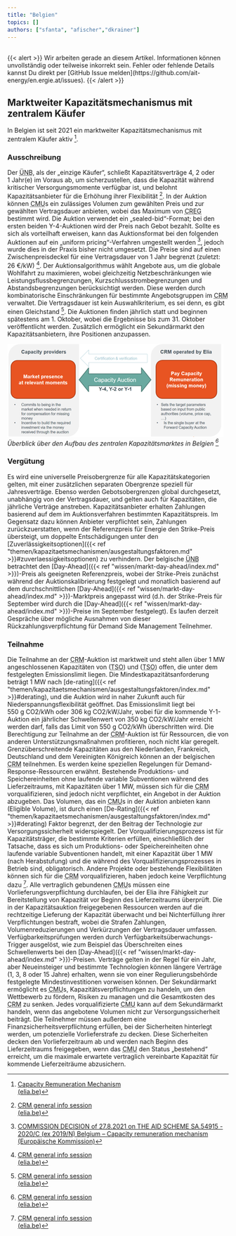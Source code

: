 ```yaml
---
title: "Belgien"
topics: []
authors: ["sfanta", "afischer","dkrainer"]
---
```


<br>
{{< alert >}}
Wir arbeiten gerade an diesem Artikel. Informationen können unvollständig oder teilweise inkorrekt sein. Fehler oder fehlende Details kannst Du direkt per [GitHub Issue melden](https://github.com/ait-energy/en.ergie.at/issues).
{{< /alert >}}

## Marktweiter Kapazitätsmechanismus mit zentralem Käufer

In Belgien ist seit 2021 ein marktweiter Kapazitätsmechanismus mit zentralem Käufer aktiv [^2].

### Ausschreibung

Der <abbr title="Übertragungsnetzbetreiber">ÜNB</abbr>, als der „einzige Käufer“, schließt Kapazitätsverträge 4, 2 oder 1&nbsp;Jahr(e) im Voraus ab, um sicherzustellen, dass die Kapazität während kritischer Versorgungsmomente verfügbar ist, und belohnt Kapazitätsanbieter für die Erhöhung ihrer Flexibilität [^1]. In der Auktion können <abbr title="Capacity Market Unit (Kapazitätsmarkteinheit)">CMU</abbr>s ein zulässiges Volumen zum gewählten Preis und zur gewählten Vertragsdauer anbieten, wobei das Maximum von <abbr title="Commission de Régulation de l'Électricité et du Gaz">CREG</abbr> bestimmt wird. Die Auktion verwendet ein „sealed-bid“-Format; bei den ersten beiden Y-4-Auktionen wird der Preis nach Gebot bezahlt. Sollte es sich als vorteilhaft erweisen, kann das Auktionsformat bei den folgenden Auktionen auf ein „uniform pricing“-Verfahren umgestellt werden [^3], jedoch wurde dies in der Praxis bisher nicht umgesetzt. Die Preise sind auf einen Zwischenpreisdeckel für eine Vertragsdauer von 1&nbsp;Jahr begrenzt (zuletzt: 26&nbsp;€/kW) [^1]. Der Auktionsalgorithmus wählt Angebote aus, um die globale Wohlfahrt zu maximieren, wobei gleichzeitig Netzbeschränkungen wie Leistungsflussbegrenzungen, Kurzschlussstrombegrenzungen und Abstandsbegrenzungen berücksichtigt werden. Diese werden durch kombinatorische Einschränkungen für bestimmte Angebotsgruppen im <abbr title="Capacity Remuneration Mechanism">CRM</abbr> verwaltet. Die Vertragsdauer ist kein Auswahlkriterium, es sei denn, es gibt einen Gleichstand [^1]. Die Auktionen finden jährlich statt und beginnen spätestens am 1.&nbsp;Oktober, wobei die Ergebnisse bis zum 31.&nbsp;Oktober veröffentlicht werden. Zusätzlich ermöglicht ein Sekundärmarkt den Kapazitätsanbietern, ihre Positionen anzupassen.

![Überblick über den Aufbau des zentralen Kapazitätsmarktes in Belgien [^1]](/images/be/ueberblick_aufbau_zentraler_kapazitaetsmarkt_in_belgien.png)
*Überblick über den Aufbau des zentralen Kapazitätsmarktes in Belgien [^1]*

### Vergütung

Es wird eine universelle Preisobergrenze für alle Kapazitätskategorien gelten, mit einer zusätzlichen separaten Obergrenze speziell für Jahresverträge. Ebenso werden Gebotsobergrenzen global durchgesetzt, unabhängig von der Vertragsdauer, und gelten auch für Kapazitäten, die jährliche Verträge anstreben. Kapazitätsanbieter erhalten Zahlungen basierend auf dem im Auktionsverfahren bestimmten Kapazitätspreis. Im Gegensatz dazu können Anbieter verpflichtet sein, Zahlungen zurückzuerstatten, wenn der Referenzpreis für Energie den Strike-Preis übersteigt, um doppelte Entschädigungen unter den [Zuverlässigkeitsoptionen]({{< ref "themen/kapazitaetsmechanismen/ausgestaltungsfaktoren.md" >}}#zuverlaessigkeitsoptionen) zu verhindern. Der belgische <abbr title="Übertragungsnetzbetreiber">ÜNB</abbr> betrachtet den [Day-Ahead]({{< ref "wissen/markt-day-ahead/index.md" >}})-Preis als geeigneten Referenzpreis, wobei der Strike-Preis zunächst während der Auktionskalibrierung festgelegt und monatlich basierend auf dem durchschnittlichen [Day-Ahead]({{< ref "wissen/markt-day-ahead/index.md" >}})-Marktpreis angepasst wird (d.h. der Strike-Preis für September wird durch die [Day-Ahead]({{< ref "wissen/markt-day-ahead/index.md" >}})-Preise im September festgelegt). Es laufen derzeit Gespräche über mögliche Ausnahmen von dieser Rückzahlungsverpflichtung für Demand Side Management Teilnehmer.

### Teilnahme

Die Teilnahme an der <abbr title="Capacity Remuneration Mechanism">CRM</abbr>-Auktion ist marktweit und steht allen über 1&nbsp;MW angeschlossenen Kapazitäten von (<abbr title="Transmission System Operator (Übertragungsnetzbetreiber)">TSO</abbr>) und (<abbr title="Distribution System Operator (Verteilnetzbetreiber)">TSO</abbr>) offen, die unter dem festgelegten Emissionslimit liegen. Die Mindestkapazitätsanforderung beträgt 1&nbsp;MW nach [de-rating]({{< ref "themen/kapazitaetsmechanismen/ausgestaltungsfaktoren/index.md" >}}#derating), und die Auktion wird in naher Zukunft auch für Niederspannungsflexibilität geöffnet. Das Emissionslimit liegt bei 550&nbsp;g&nbsp;CO2/kWh oder 306&nbsp;kg&nbsp;CO2/kW/Jahr, wobei für die kommende Y-1-Auktion ein jährlicher Schwellenwert von 350&nbsp;kg&nbsp;CO2/kW/Jahr erreicht werden darf, falls das Limit von 550&nbsp;g&nbsp;CO2/kWh überschritten wird. Die Berechtigung zur Teilnahme an der <abbr title="Capacity Remuneration Mechanism">CRM</abbr>-Auktion ist für Ressourcen, die von anderen Unterstützungsmaßnahmen profitieren, noch nicht klar geregelt. Grenzüberschreitende Kapazitäten aus den Niederlanden, Frankreich, Deutschland und dem Vereinigten Königreich können an der belgischen <abbr title="Capacity Remuneration Mechanism">CRM</abbr> teilnehmen. Es werden keine speziellen Regelungen für Demand-Response-Ressourcen erwähnt. Bestehende Produktions- und Speichereinheiten ohne laufende variable Subventionen während des Lieferzeitraums, mit Kapazitäten über 1&nbsp;MW, müssen sich für die <abbr title="Capacity Remuneration Mechanism">CRM</abbr> vorqualifizieren, sind jedoch nicht verpflichtet, ein Angebot in der Auktion abzugeben. Das Volumen, das ein <abbr title="Capacity Market Unit (Kapazitätsmarkteinheit)">CMU</abbr>s in der Auktion anbieten kann (Eligible Volume), ist durch einen [De-Rating]({{< ref "themen/kapazitaetsmechanismen/ausgestaltungsfaktoren/index.md" >}}#derating) Faktor begrenzt, der den Beitrag der Technologie zur Versorgungssicherheit widerspiegelt. Der Vorqualifizierungsprozess ist für Kapazitätsträger, die bestimmte Kriterien erfüllen, einschließlich der Tatsache, dass es sich um Produktions- oder Speichereinheiten ohne laufende variable Subventionen handelt, mit einer Kapazität über 1&nbsp;MW (nach Herabstufung) und die während des Vorqualifizierungsprozesses in Betrieb sind, obligatorisch. Andere Projekte oder bestehende Flexibilitäten können sich für die <abbr title="Capacity Remuneration Mechanism">CRM</abbr> vorqualifizieren, haben jedoch keine Verpflichtung dazu  [^1]. Alle vertraglich gebundenen <abbr title="Capacity Market Unit (Kapazitätsmarkteinheit)">CMU</abbr>s müssen eine Vorlieferungsverpflichtung durchlaufen, bei der Elia ihre Fähigkeit zur Bereitstellung von Kapazität vor Beginn des Lieferzeitraums überprüft. Die in der Kapazitätsauktion freigegebenen Ressourcen werden auf die rechtzeitige Lieferung der Kapazität überwacht und bei Nichterfüllung ihrer Verpflichtungen bestraft, wobei die Strafen Zahlungen, Volumenreduzierungen und Verkürzungen der Vertragsdauer umfassen. Verfügbarkeitsprüfungen werden durch Verfügbarkeitsüberwachungs-Trigger ausgelöst, wie zum Beispiel das Überschreiten eines Schwellenwerts bei den [Day-Ahead]({{< ref "wissen/markt-day-ahead/index.md" >}})-Preisen. Verträge gelten in der Regel für ein Jahr, aber Neueinsteiger und bestimmte Technologien können längere Verträge (1, 3, 8 oder 15&nbsp;Jahre) erhalten, wenn sie von einer Regulierungsbehörde festgelegte Mindestinvestitionen vorweisen können. Der Sekundärmarkt ermöglicht es <abbr title="Capacity Market Unit (Kapazitätsmarkteinheit)">CMU</abbr>s, Kapazitätsverpflichtungen zu handeln, um den Wettbewerb zu fördern, Risiken zu managen und die Gesamtkosten des <abbr title="Capacity Remuneration Mechanism">CRM</abbr> zu senken. Jedes vorqualifizierte <abbr title="Capacity Market Unit (Kapazitätsmarkteinheit)">CMU</abbr> kann auf dem Sekundärmarkt handeln, wenn das angebotene Volumen nicht zur Versorgungssicherheit beiträgt. Die Teilnehmer müssen außerdem eine Finanzsicherheitsverpflichtung erfüllen, bei der Sicherheiten hinterlegt werden, um potenzielle Vorlieferstrafe zu decken. Diese Sicherheiten decken den Vorlieferzeitraum ab und werden nach Beginn des Lieferzeitraums freigegeben, wenn das <abbr title="Capacity Market Unit (Kapazitätsmarkteinheit)">CMU</abbr> den Status „bestehend“ erreicht, um die maximale erwartete vertraglich vereinbarte Kapazität für kommende Lieferzeiträume abzusichern.

<!-- Fußnoten -->

[^1]: [CRM general info session<br>(elia.be)](https://www.elia.be/-/media/project/elia/elia-site/electricity-market-and-system/adequacy/crm/2024/2024_general_infosessions.pdf)

[^2]: [Capacity Remuneration Mechanism<br>(elia.be)](https://www.elia.be/en/electricity-market-and-system/adequacy/capacity-remuneration-mechanism)

[^3]: [COMMISSION DECISION of 27.8.2021 on THE AID SCHEME SA.54915 - 2020/C (ex 2019/N) Belgium – Capacity remuneration mechanism<br>(Europäische Kommission)](https://ec.europa.eu/competition/state_aid/cases1/202137/288236_2313671_226_2.pdf)
